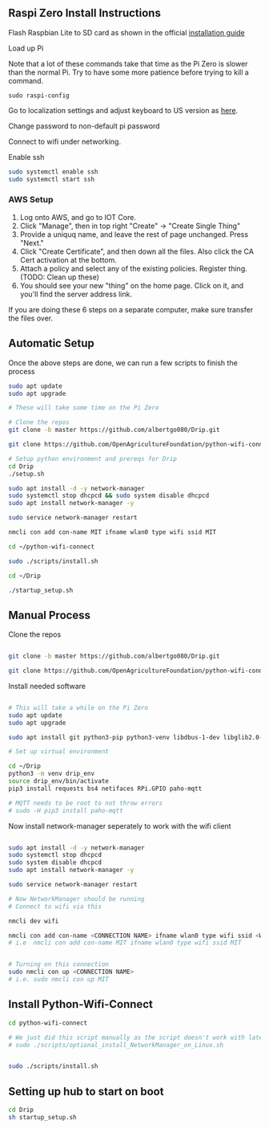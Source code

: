 ## Raspi Zero Install Instructions

Flash Raspbian Lite to SD card as shown in the official [installation guide](https://www.raspberrypi.org/documentation/installation/installing-images/README.md)

Load up Pi

Note that a lot of these commands take that time as the Pi Zero is slower than the normal Pi.  Try to have some more patience before trying to kill a command.

```
sudo raspi-config
```

Go to localization settings and adjust keyboard to US version as [here](https://thepihut.com/blogs/raspberry-pi-tutorials/25556740-changing-the-raspberry-pi-keyboard-layout).

Change password to non-default pi password

Connect to wifi under networking.

Enable ssh

```bash
sudo systemctl enable ssh
sudo systemctl start ssh
```

### AWS Setup

1) Log onto AWS, and go to IOT Core.
2) Click "Manage", then in top right "Create" -> "Create Single Thing"
3) Provide a uniquq name, and leave the rest of page unchanged.  Press "Next."
4) Click "Create Certificate", and then down all the files.  Also click the CA Cert activation at the bottom.
5) Attach a policy and select any of the existing policies. Register thing. (TODO: Clean up these)
6) You should see your new "thing" on the home page.  Click on it, and you'll find the server address link.

If you are doing these 6 steps on a separate computer, make sure transfer the files over.


## Automatic Setup

Once the above steps are done, we can run a few scripts to finish the process

```bash
sudo apt update
sudo apt upgrade

# These will take some time on the Pi Zero

# Clone the repos
git clone -b master https://github.com/albertgo080/Drip.git

git clone https://github.com/OpenAgricultureFoundation/python-wifi-connect.git

# Setup python environment and prereqs for Drip
cd Drip
./setup.sh

sudo apt install -d -y network-manager
sudo systemctl stop dhcpcd && sudo system disable dhcpcd
sudo apt install network-manager -y

sudo service network-manager restart

nmcli con add con-name MIT ifname wlan0 type wifi ssid MIT

cd ~/python-wifi-connect

sudo ./scripts/install.sh

cd ~/Drip

./startup_setup.sh

```



## Manual Process

Clone the repos

```bash

git clone -b master https://github.com/albertgo080/Drip.git

git clone https://github.com/OpenAgricultureFoundation/python-wifi-connect.git

```

Install needed software

```bash

# This will take a while on the Pi Zero
sudo apt update
sudo apt upgrade

sudo apt install git python3-pip python3-venv libdbus-1-dev libglib2.0-dev virtualenv -y

# Set up virtual environment

cd ~/Drip
python3 -m venv drip_env
source drip_env/bin/activate
pip3 install requests bs4 netifaces RPi.GPIO paho-mqtt

# MQTT needs to be root to not throw errors
# sudo -H pip3 install paho-mqtt
```

Now install network-manager seperately to work with the wifi client

```bash

sudo apt install -d -y network-manager
sudo systemctl stop dhcpcd
sudo system disable dhcpcd
sudo apt install network-manager -y

sudo service network-manager restart

# Now NetworkManager should be running
# Connect to wifi via this

nmcli dev wifi

nmcli con add con-name <CONNECTION NAME> ifname wlan0 type wifi ssid <WIFI NAME>
# i.e  nmcli con add con-name MIT ifname wlan0 type wifi ssid MIT


# Turning on this connection
sudo nmcli con up <CONNECTION NAME>
# i.e. sudo nmcli con up MIT
```

## Install Python-Wifi-Connect

```bash
cd python-wifi-connect

# We just did this script manually as the script doesn't work with latest Debian
# sudo ./scripts/optional_install_NetworkManager_on_Linux.sh


sudo ./scripts/install.sh
```

## Setting up hub to start on boot

```bash
cd Drip
sh startup_setup.sh
```
